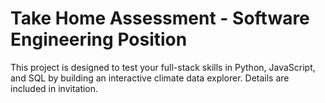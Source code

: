 # Take Home Assessment - Software Engineering Position

This project is designed to test your full-stack skills in Python, JavaScript, and SQL by building an interactive climate data explorer. Details are included in invitation.